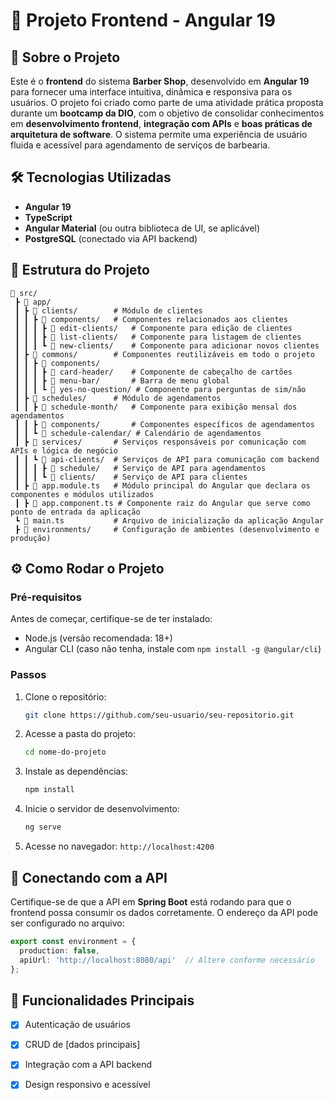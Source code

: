 # 📌 Projeto Frontend - Angular 19

## 🚀 Sobre o Projeto
Este é o **frontend** do sistema **Barber Shop**, desenvolvido em **Angular 19** para fornecer uma interface intuitiva, dinâmica e responsiva para os usuários. O projeto foi criado como parte de uma atividade prática proposta durante um **bootcamp da DIO**, com o objetivo de consolidar conhecimentos em **desenvolvimento frontend**, **integração com APIs** e **boas práticas de arquitetura de software**. O sistema permite uma experiência de usuário fluida e acessível para agendamento de serviços de barbearia.


## 🛠 Tecnologias Utilizadas
- **Angular 19**
- **TypeScript**
- **Angular Material** (ou outra biblioteca de UI, se aplicável)
- **PostgreSQL** (conectado via API backend)

## 📂 Estrutura do Projeto
```
📂 src/
 ┣ 📂 app/
 ┃ ┣ 📂 clients/        # Módulo de clientes
 ┃ ┃ ┣ 📂 components/   # Componentes relacionados aos clientes
 ┃ ┃ ┃ ┣ 📂 edit-clients/   # Componente para edição de clientes
 ┃ ┃ ┃ ┣ 📂 list-clients/   # Componente para listagem de clientes
 ┃ ┃ ┃ ┗ 📂 new-clients/    # Componente para adicionar novos clientes
 ┃ ┣ 📂 commons/        # Componentes reutilizáveis em todo o projeto
 ┃ ┃ ┣ 📂 components/
 ┃ ┃ ┃ ┣ 📂 card-header/    # Componente de cabeçalho de cartões
 ┃ ┃ ┃ ┣ 📂 menu-bar/       # Barra de menu global
 ┃ ┃ ┃ ┗ 📂 yes-no-question/ # Componente para perguntas de sim/não
 ┃ ┣ 📂 schedules/      # Módulo de agendamentos
 ┃ ┃ ┣ 📂 schedule-month/   # Componente para exibição mensal dos agendamentos
 ┃ ┃ ┣ 📂 components/       # Componentes específicos de agendamentos
 ┃ ┃ ┗ 📂 schedule-calendar/ # Calendário de agendamentos
 ┃ ┣ 📂 services/       # Serviços responsáveis por comunicação com APIs e lógica de negócio
 ┃ ┃ ┗ 📂 api-clients/  # Serviços de API para comunicação com backend
 ┃ ┃ ┃ ┣ 📂 schedule/   # Serviço de API para agendamentos
 ┃ ┃ ┃ ┗ 📂 clients/    # Serviço de API para clientes
 ┃ ┣ 📜 app.module.ts   # Módulo principal do Angular que declara os componentes e módulos utilizados
 ┃ ┣ 📜 app.component.ts # Componente raiz do Angular que serve como ponto de entrada da aplicação
 ┗ 📜 main.ts           # Arquivo de inicialização da aplicação Angular
 ┣ 📂 environments/     # Configuração de ambientes (desenvolvimento e produção)
```

## ⚙️ Como Rodar o Projeto
### Pré-requisitos
Antes de começar, certifique-se de ter instalado:
- Node.js (versão recomendada: 18+)
- Angular CLI (caso não tenha, instale com `npm install -g @angular/cli`)

### Passos
1. Clone o repositório:
   ```bash
   git clone https://github.com/seu-usuario/seu-repositorio.git
   ```
2. Acesse a pasta do projeto:
   ```bash
   cd nome-do-projeto
   ```
3. Instale as dependências:
   ```bash
   npm install
   ```
4. Inicie o servidor de desenvolvimento:
   ```bash
   ng serve
   ```
5. Acesse no navegador: `http://localhost:4200`

## 📡 Conectando com a API
Certifique-se de que a API em **Spring Boot** está rodando para que o frontend possa consumir os dados corretamente. O endereço da API pode ser configurado no arquivo:
```ts
export const environment = {
  production: false,
  apiUrl: 'http://localhost:8080/api'  // Altere conforme necessário
};
```

## 🚀 Funcionalidades Principais
- [x] Autenticação de usuários
- [x] CRUD de [dados principais]
- [x] Integração com a API backend
- [x] Design responsivo e acessível




